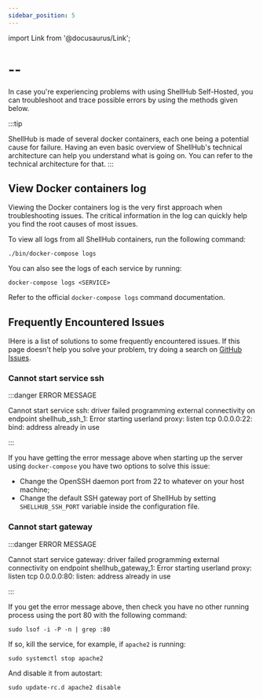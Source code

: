 ```yaml
---
sidebar_position: 5
---
```


import Link from '@docusaurus/Link';

# --

In case you're experiencing problems with using ShellHub Self-Hosted,
you can troubleshoot and trace possible errors by using the methods given below.

:::tip

ShellHub is made of several docker containers,
each one being a potential cause for failure.
Having an even basic overview of ShellHub's technical architecture
can help you understand what is going on.
You can refer to the technical architecture for that.
:::

## View Docker containers log

Viewing the Docker containers log is the very first approach when troubleshooting issues.
The critical information in the log can quickly help you find the root causes of most issues.

To view all logs from all ShellHub containers, run the following command:

```
./bin/docker-compose logs
```

You can also see the logs of each service by running:

```
docker-compose logs <SERVICE>
```

Refer to the official `docker-compose logs` command <Link to="https://docs.docker.com/engine/reference/commandline/compose_logs/">documentation</Link>.


## Frequently Encountered Issues

IHere is a list of solutions to some frequently encountered issues.
If this page doesn't help you solve your problem,
try doing a search on [GitHub Issues](https://github.com/shellhub-io/shellhub/issues).

### Cannot start service ssh

:::danger ERROR MESSAGE

Cannot start service ssh: driver failed programming external connectivity on endpoint shellhub_ssh_1: Error starting userland proxy: listen tcp 0.0.0.0:22: bind: address already in use

:::

If you have getting the error message above when starting up the server using `docker-compose` you have two options to solve this issue:

* Change the OpenSSH daemon port from 22 to whatever on your host machine;
* Change the default SSH gateway port of ShellHub by setting `SHELLHUB_SSH_PORT` variable inside the configuration file.

### Cannot start gateway

:::danger ERROR MESSAGE

Cannot start service gateway: driver failed programming external connectivity on endpoint shellhub_gateway_1: Error starting userland proxy: listen tcp 0.0.0.0:80: listen: address already in use

:::

If you get the error message above, then check you have no other running process using the port 80 with the following command:

```
sudo lsof -i -P -n | grep :80
```

If so, kill the service, for example, if `apache2` is running:

```
sudo systemctl stop apache2
```

And disable it from autostart:

```
sudo update-rc.d apache2 disable
```

